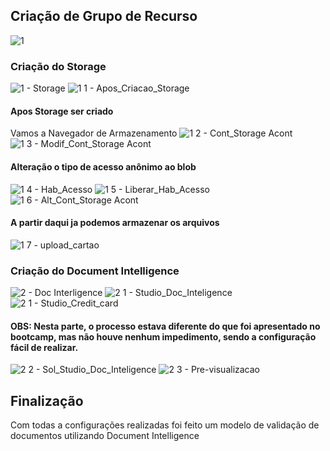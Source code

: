 ## Criação de Grupo de Recurso

![1](https://github.com/user-attachments/assets/e2402f9b-6b71-4cc6-b47f-7f0f12361812)

### Criação do Storage 

![1 - Storage](https://github.com/user-attachments/assets/23ec7488-1f8a-4002-b6c0-30d83d676781)
![1 1 - Apos_Criacao_Storage](https://github.com/user-attachments/assets/8d7fab10-3c8f-4c28-a866-819b2414477b)
#### Apos Storage ser criado
Vamos a Navegador de Armazenamento
![1 2 - Cont_Storage Acont](https://github.com/user-attachments/assets/f9a46566-233f-4e62-be4b-774b77e56f93)
![1 3 - Modif_Cont_Storage Acont](https://github.com/user-attachments/assets/78c0bc22-2035-495d-a2be-3c62c67bc77f)
#### Alteração o tipo de acesso anônimo ao blob
![1 4 - Hab_Acesso](https://github.com/user-attachments/assets/33e8448d-dda9-4fa5-a092-ed4781bdc3bd)
![1 5 - Liberar_Hab_Acesso](https://github.com/user-attachments/assets/dd5e5d10-c947-4c82-94bb-357d5844f508)
![1 6 - Alt_Cont_Storage Acont](https://github.com/user-attachments/assets/65e370aa-4188-4b6d-952e-26cf58872047)
#### A partir daqui ja podemos armazenar os arquivos
![1 7 - upload_cartao](https://github.com/user-attachments/assets/76eba7c1-8c1c-4fde-8d87-a8c0e8beba4e)

### Criação do Document Intelligence

![2 - Doc Interligence](https://github.com/user-attachments/assets/190db7b6-f0e6-49c9-a9d5-57917b49746f)
![2 1 - Studio_Doc_Inteligence](https://github.com/user-attachments/assets/a6a8166d-6bf9-4f7f-9396-a828dc6f1a11)
![2 1 - Studio_Credit_card](https://github.com/user-attachments/assets/3ed3a238-d8bf-4011-a740-81319e4b29d1)

#### OBS: Nesta parte, o processo estava diferente do que foi apresentado no bootcamp, mas não houve nenhum impedimento, sendo a configuração fácil de realizar.
![2 2 - Sol_Studio_Doc_Inteligence](https://github.com/user-attachments/assets/9dd5e21f-6a26-442b-92e1-65344c7e8797)
![2 3 - Pre-visualizacao](https://github.com/user-attachments/assets/a228ddf2-9e9b-4195-9f2b-4579065267f8)

## Finalização

Com todas a configurações realizadas foi feito um modelo de validação de documentos utilizando Document Intelligence
